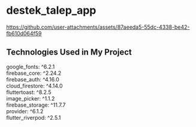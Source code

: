 # destek_talep_app




https://github.com/user-attachments/assets/87aeeda5-55dc-4338-be42-fb610d064f59





## Technologies Used in My Project
  google_fonts: ^6.2.1<br/>
  firebase_core: ^2.24.2<br/>
  firebase_auth: ^4.16.0<br/>
  cloud_firestore: ^4.14.0<br/>
  fluttertoast: ^8.2.5<br/>
  image_picker: ^1.1.2<br/>
  firebase_storage: ^11.7.7<br/>
  provider: ^6.1.2<br/>
  flutter_riverpod: ^2.5.1<br/>
